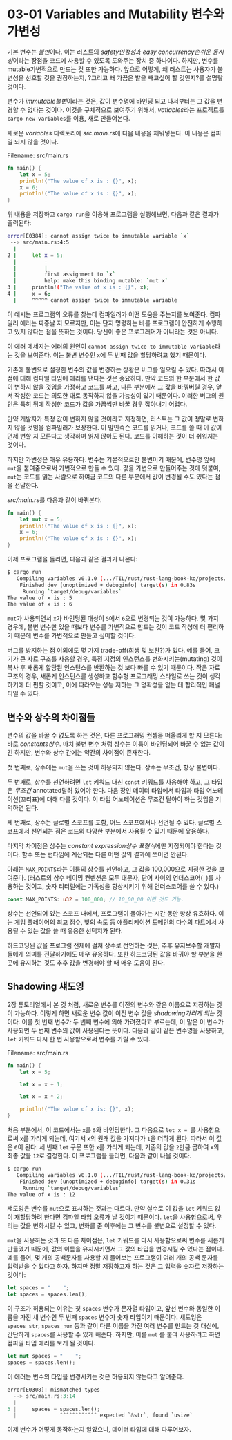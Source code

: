 # 03-01 Variables and Mutability 변수와 가변성

기본 변수는 *불변*이다. 이는 러스트의 *safety안정성*과 *easy concurrency손쉬운 동시성*이라는 장점을 코드에 사용할 수 있도록 도와주는 장치 중 하나이다. 하지만, 변수를 mutable가변적으로 만드는 것 또한 가능하다. 앞으로 어떻게, 왜 러스트는 사용자가 불변성을 선호할 것을 권장하는지, ?그리고 왜 가끔은 발을 빼고싶어 할 것인지?를 설명랗 것이다.

변수가 *immutable불변*이라는 것은, 값이 변수명에 바인딩 되고 나서부터는 그 값을 변경할 수 없다는 것이다. 이것을 구체적으로 보여주기 위해서, *vatiables*라는 프로젝트를 `cargo new variables`를 이용, 새로 만들어본다.

새로운 *variables* 디렉토리에 *src.main.rs*에 다음 내용을 채워넣는다. 이 내용은 컴파일 되지 않을 것이다.

Filename: src/main.rs

```rust
fn main() {
    let x = 5;
    println!("The value of x is : {}", x);
    x = 6;
    println!("The value of x is : {}", x);
}
```

위 내용을 저장하고 `cargo run`을 이용해 프로그램을 실행해보면, 다음과 같은 결과가 출력된다:

```bash
error[E0384]: cannot assign twice to immutable variable `x`
 --> src/main.rs:4:5
  |
2 |     let x = 5;
  |         -
  |         |
  |         first assignment to `x`
  |         help: make this binding mutable: `mut x`
3 |     println!("The value of x is : {}", x);
4 |     x = 6;
  |     ^^^^^ cannot assign twice to immutable variable
```

이 예시는 프로그램의 오류를 찾는데 컴파일러가 어떤 도움을 주는지를 보여준다. 컴파일러 에러는 짜증날 지 모르지만, 이는 단지 명령하는 바를 프로그램이 안전하게 수행하고 있지 않다는 점을 뜻하는 것이다. 당신이 좋은 프로그래머가 아니라는 것은 아니다.

이 에러 메세지는 에러의 원인이 `cannot assign twice to immutable variable`라는 것을 보여준다. 이는 불변 변수인 `x`에 두 번째 값을 할당하려고 했기 때문이다.

기존에 불변으로 설정한 변수의 값을 변경하는 상황은 버그를 일으킬 수 있다. 따라서 이 점에 대해 컴파일 타임에 에러를 낸다는 것은 중요하다. 만약 코드의 한 부분에서 한 값이 변하지 않을 것임을 가정하고 코드를 짜고, 다른 부분에서 그 값을 바꿔버릴 경우, 앞서 작성한 코드는 의도한 대로 동작하지 않을 가능성이 있기 때문이다. 이러한 버그의 원인은 특히 뒤에 작성한 코드가 값을 가끔씩만 바꿀 경우 잡아내기 어렵다.

만약 개발자가 특정 값이 변하지 않을 것이라고 지정하면, 러스트는 그 값이 정말로 변하지 않을 것임을 컴파일러가 보장한다. 이 말인즉슨 코드를 읽거나, 코드를 쓸 때 이 값이 언제 변할 지 모른다고 생각하며 읽지 않아도 된다. 코드를 이해하는 것이 더 쉬워지는 것이다.

하지만 가변성은 매우 유용하다. 변수는 기본적으로만 불변이기 때문에, 변수명 앞에 `mut`을 붙여줌으로써 가변적으로 만들 수 있다. 값을 가변으로 만들어주는 것에 덧붙여, `mut`는 코드를 읽는 사람으로 하여금 코드의 다른 부분에서 값이 변경될 수도 있다는 점을 전달한다.

*src/main.rs*를 다음과 같이 바꿔본다.

```rust
fn main() {
    let mut x = 5;
    println!("The value of x is : {}", x);
    x = 6;
    println!("The value of x is : {}", x);
}
```

이제 프로그램을 돌리면, 다음과 같은 결과가 나온다:

```bash
$ cargo run
   Compiling variables v0.1.0 (.../TIL/rust/rust-lang-book-ko/projects/03/variables)
    Finished dev [unoptimized + debuginfo] target(s) in 0.83s
     Running `target/debug/variables`
The value of x is : 5
The value of x is : 6
```

`mut`가 사용되면서 `x`가 바인딩된 대상이 `5`에서 `6`으로 변경되는 것이 가능하다. 몇 가지 경우에, 불변 변수만 있을 때보다 변수를 가변적으로 만드는 것이 코드 작성에 더 편리하기 때문에 변수를 가변적으로 만들고 싶어할 것이다.

버그를 방지하는 점 이외에도 몇 가지 trade-off(희생 및 보완?)가 있다. 예를 들어, 크기가 큰 자료 구조를 사용할 경우, 특정 지점의 인스턴스를 변화시키는(mutating) 것이 복사 후 새롭게 할당된 인스턴스를 반환하는 것 보다 빠를 수 있기 때문이다. 작은 자료 구조의 경우, 새롭게 인스턴스를 생성하고 함수형 프로그래밍 스타일로 쓰는 것이 생각하기에 더 편할 것이고, 이에 따라오는 성능 저하는 그 명확성을 얻는 데 합리적인 페널티일 수 있다.

## 변수와 상수의 차이점들

변수의 값을 바꿀 수 없도록 하는 것은, 다른 프로그래밍 컨셉을 떠올리게 할 지 모른다: 바로 *constants상수*. 마치 불변 변수 처럼 상수는 이름이 바인딩되어 바꿀 수 없는 값이긴 하지만, 변수와 상수 간에는 약간의 차이점이 존재한다.

첫 번째로, 상수에는 `mut`을 쓰는 것이 허용되지 않는다. 상수는 무조건, 항상 불변이다.

두 번째로, 상수를 선언하려면 `let` 키워드 대신 `const` 키워드를 사용해야 하고, 그 타입은 *무조건* annotated달려 있어야 한다. 다음 장인 데이터 타입에서 타입과 타입 어노테이션(꼬리표)에 대해 다룰 것이다. 이 타입 어노테이션은 무조건 달아야 하는 것임을 기억하면 된다.

세 번째로, 상수는 글로벌 스코프를 포함, 어느 스코프에서나 선언될 수 있다. 글로벌 스코프에서 선언되는 점은 코드의 다양한 부분에서 사용될 수 있기 때문에 유용하다.

마지막 차이점은 상수는 *constant expression상수 표현식*에만 지정되어야 한다는 것이다. 함수 또는 런타임에 계산되는 다른 어떤 값의 결과에 쓰이면 안된다.

아래는 `MAX_POINTS`라는 이름의 상수를 선언하고, 그 값을 100,000으로 지정한 것을 보여준다. (러스트의 상수 네이밍 컨벤션은 모두 대문자, 단어 사이의 언더스코어(`_`)를 사용하는 것이고, 숫자 리터럴에는 가독성을 향상시키기 위해 언더스코어를 쓸 수 있다.)

```rust
const MAX_POINTS: u32 = 100_000; // 10_00_00 이런 것도 가능.
```

상수는 선언되어 있는 스코프 내에서, 프로그램이 돌아가는 시간 동안 항상 유효하다. 이는 게임 플레이어의 최고 점수, 빛의 속도 등 애플리케이션 도메인의 다수의 파트에서 사용될 수 있는 값을 쓸 때 유용한 선택지가 된다.

하드코딩된 값을 프로그램 전체에 걸쳐 상수로 선언하는 것은, 추후 유지보수할 개발자들에게 의미를 전달하기에도 매우 유용하다. 또한 하드코딩된 값을 바꿔야 할 부분을 한 곳에 유지하는 것도 추후 값을 변경해야 할 때 매우 도움이 된다.

## Shadowing 섀도잉

2장 튜토리얼에서 본 것 처럼, 새로운 변수를 이전의 변수와 같은 이름으로 지정하는 것이 가능하다. 이렇게 하면 새로운 변수 값이 이전 변수 값을 *shadowing가리게 되는* 것이다. 이를 첫 번째 변수가 두 번째 변수에 의해 가려졌다고 부르는데, 이 말은 이 변수가 사용되면 두 번째 변수의 값이 사용된다는 뜻이다.
다음과 같이 같은 변수명을 사용하고, `let` 키워드 다시 한 번 사용함으로써 변수를 가릴 수 있다.

Filename: src/main.rs

```rust
fn main() {
    let x = 5;

    let x = x + 1;

    let x = x * 2;

    println!("The value of x is: {}", x);
}
```

처음 부분에서, 이 코드에서는 `x`를 `5`와 바인딩한다. 그 다음으로 `let x = `를 사용함으로써 `x`를 가리게 되는데, 여기서 `x`의 원래 값을 가져다가 `1`을 더하게 된다. 따라서 이 값은 `6`이 된다. 세 번째 `let` 구문 또한 `x`를 가리게 되는데, 기존의 값을 `2`만큼 곱하여 `x`의 최종 값을 `12`로 결정한다. 이 프로그램을 돌리면, 다음과 같이 나올 것이다.

```bash
$ cargo run
   Compiling variables v0.1.0 (.../TIL/rust/rust-lang-book-ko/projects/03/variables)
    Finished dev [unoptimized + debuginfo] target(s) in 0.31s
     Running `target/debug/variables`
The value of x is : 12
```

섀도잉은 변수를 `mut`으로 표시하는 것과는 다르다. 만약 실수로 이 값을 `let` 키워드 없이 재할당하려 한다면 컴파일 타임 오류가 날 것이기 때문이다. `let`을 사용함으로써, 우리는 값을 변화시킬 수 있고, 변화를 준 이후에는 그 변수를 불변으로 설정할 수 있다.

`mut`을 사용하는 것과 또 다른 차이점은, `let` 키워드를 다시 사용함으로써 변수를 새롭게 만들었기 때문에, 값의 이름을 유지시키면서 그 값의 타입을 변경시킬 수 있다는 점이다. 예를 들어, 몇 개의 공백문자를 사용할 지 물어보는 프로그램이 여러 개의 공백 문자를 입력받을 수 있다고 하자. 하지만 정말 저장하고자 하는 것은 그 입력을 숫자로 저장하는 것이다:

```rust
let spaces = "    ";
let spaces = spaces.len();
```

이 구조가 허용되는 이유는 첫 `spaces` 변수가 문자열 타입이고, 앞선 변수와 동일한 이름을 가진 새 변수인 두 번째 `spaces` 변수가 숫자 타입이기 때문이다. 섀도잉은 `spaces_str`, `spaces_num` 등과 같이 다른 이름을 가진 여러 변수를 만드는 것 대신에, 간단하게 `spaces`를 사용할 수 있게 해준다. 하지만, 이를 `mut` 를 붙여 사용하려고 하면 컴파일 타임 에러를 보게 될 것이다.

```rust
let mut spaces = "    ";
spaces = spaces.len();
```

이 에러는 변수의 타입을 변경시키는 것은 허용되지 않는다고 알려준다.

```rust
error[E0308]: mismatched types
  --> src/main.rs:3:14
  |
3 |     spaces = spaces.len();
  |              ^^^^^^^^^^^^ expected `&str`, found `usize`
```

이제 변수가 어떻게 동작하는지 알았으니, 데이터 타입에 대해 다루어보자.